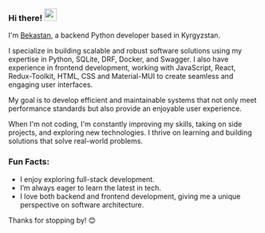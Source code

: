 ### Hi there! <img src="https://emojis.slackmojis.com/emojis/images/1536351075/4594/blob-wave.gif" width="25"/>
I'm [Bekastan](https://my-bio-hstf.vercel.app/), a backend Python developer based in Kyrgyzstan.               

I specialize in building scalable and robust software solutions using my expertise in Python, SQLite, DRF, Docker, and Swagger. I also have experience in frontend development, working with JavaScript, React, Redux-Toolkit, HTML, CSS and Material-MUI to create seamless and engaging user interfaces.

My goal is to develop efficient and maintainable systems that not only meet performance standards but also provide an enjoyable user experience.

When I'm not coding, I'm constantly improving my skills, taking on side projects, and exploring new technologies. I thrive on learning and building solutions that solve real-world problems.

### Fun Facts:
- I enjoy exploring full-stack development.
- I’m always eager to learn the latest in tech.
- I love both backend and frontend development, giving me a unique perspective on software architecture.

Thanks for stopping by! 😊
